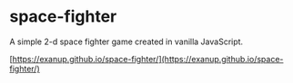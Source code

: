 # space-fighter

A simple 2-d space fighter game created in vanilla JavaScript.

[https://exanup.github.io/space-fighter/](https://exanup.github.io/space-fighter/)
